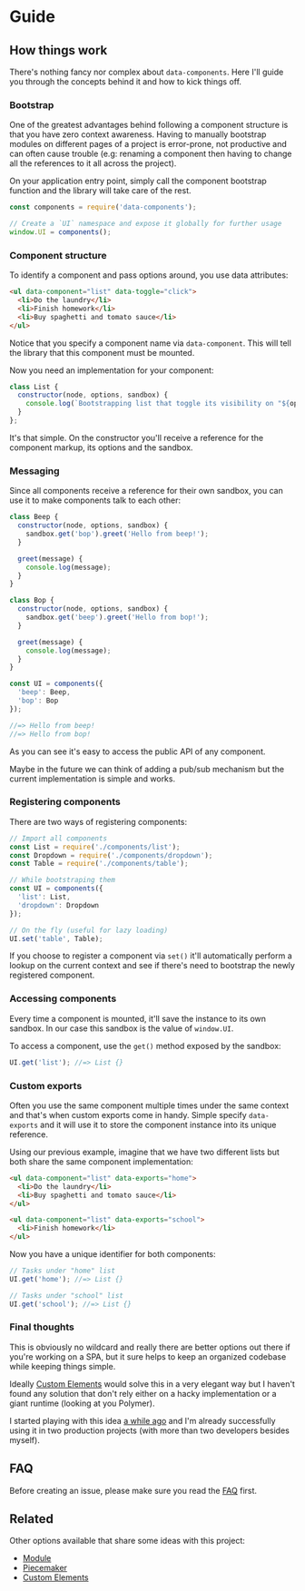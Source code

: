 [custom-elements]: https://developer.mozilla.org/en-US/docs/Web/Web_Components/Custom_Elements
[first-draft]: https://gist.github.com/rafaelrinaldi/cf0c3851070cd935ef55
[module]: https://github.com/fnando/module
[piecemaker]: https://github.com/jcemer/piecemaker

# Guide

## How things work

There's nothing fancy nor complex about `data-components`. Here I'll guide you through the concepts behind it and how to kick things off.

### Bootstrap

One of the greatest advantages behind following a component structure is that you have zero context awareness. Having to manually bootstrap modules on different pages of a project is error-prone, not productive and can often cause trouble (e.g: renaming a component then having to change all the references to it all across the project).

On your application entry point, simply call the component bootstrap function and the library will take care of the rest.

```js
const components = require('data-components');

// Create a `UI` namespace and expose it globally for further usage
window.UI = components();
```

### Component structure

To identify a component and pass options around, you use data attributes:

```html
<ul data-component="list" data-toggle="click">
  <li>Do the laundry</li>
  <li>Finish homework</li>
  <li>Buy spaghetti and tomato sauce</li>
</ul>
```

Notice that you specify a component name via `data-component`. This will tell the library that this component must be mounted.

Now you need an implementation for your component:

```js
class List {
  constructor(node, options, sandbox) {
    console.log(`Bootstrapping list that toggle its visibility on "${options.toggle}" event`);
  }
};
```

It's that simple. On the constructor you'll receive a reference for the component markup, its options and the sandbox.

### Messaging

Since all components receive a reference for their own sandbox, you can use it to make components talk to each other:

```js
class Beep {
  constructor(node, options, sandbox) {
    sandbox.get('bop').greet('Hello from beep!');
  }

  greet(message) {
    console.log(message);
  }
}

class Bop {
  constructor(node, options, sandbox) {
    sandbox.get('beep').greet('Hello from bop!');
  }

  greet(message) {
    console.log(message);
  }
}

const UI = components({
  'beep': Beep,
  'bop': Bop
});

//=> Hello from beep!
//=> Hello from bop!
```

As you can see it's easy to access the public API of any component.

Maybe in the future we can think of adding a pub/sub mechanism but the current implementation is simple and works.

### Registering components

There are two ways of registering components:

```js
// Import all components
const List = require('./components/list');
const Dropdown = require('./components/dropdown');
const Table = require('./components/table');

// While bootstraping them
const UI = components({
  'list': List,
  'dropdown': Dropdown
});

// On the fly (useful for lazy loading)
UI.set('table', Table);
```

If you choose to register a component via `set()` it'll automatically perform a lookup on the current context and see if there's need to bootstrap the newly registered component.

### Accessing components

Every time a component is mounted, it'll save the instance to its own sandbox. In our case this sandbox is the value of `window.UI`.

To access a component, use the `get()` method exposed by the sandbox:

```js
UI.get('list'); //=> List {}
```

### Custom exports

Often you use the same component multiple times under the same context and that's when custom exports come in handy. Simple specify `data-exports` and it will use it to store the component instance into its unique reference.

Using our previous example, imagine that we have two different lists but both share the same component implementation:

```html
<ul data-component="list" data-exports="home">
  <li>Do the laundry</li>
  <li>Buy spaghetti and tomato sauce</li>
</ul>

<ul data-component="list" data-exports="school">
  <li>Finish homework</li>
</ul>
```

Now you have a unique identifier for both components:

```js
// Tasks under "home" list
UI.get('home'); //=> List {}

// Tasks under "school" list
UI.get('school'); //=> List {}
```

### Final thoughts

This is obviously no wildcard and really there are better options out there if you're working on a SPA, but it sure helps to keep an organized codebase while keeping things simple.

Ideally [Custom Elements][custom-elements] would solve this in a very elegant way but I haven't found any solution that don't rely either on a hacky implementation or a giant runtime (looking at you Polymer).

I started playing with this idea [a while ago][first-draft] and I'm already successfully using it in two production projects (with more than two developers besides myself).

## FAQ

Before creating an issue, please make sure you read the [FAQ](/FAQ.md) first.

## Related

Other options available that share some ideas with this project:

* [Module][module]
* [Piecemaker][piecemaker]
* [Custom Elements][custom-elements]
